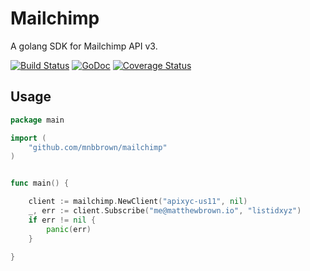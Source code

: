 # Mailchimp 

A golang SDK for Mailchimp API v3.

[![Build Status](https://ci.matthewbrown.io/api/badge/github.com/mnbbrown/mailchimp/status.svg?branch=master)](https://ci.matthewbrown.io/github.com/mnbbrown/mailchimp)
[![GoDoc](https://godoc.org/github.com/mnbbrown/mailchimp?status.svg)](https://godoc.org/github.com/mnbbrown/mailchimp)
[![Coverage Status](https://coveralls.io/repos/mnbbrown/mailchimp/badge.svg?branch=master&service=github)](https://coveralls.io/github/mnbbrown/mailchimp?branch=master)

## Usage

```go
package main

import (
    "github.com/mnbbrown/mailchimp"
)


func main() {

    client := mailchimp.NewClient("apixyc-us11", nil)
    _, err := client.Subscribe("me@matthewbrown.io", "listidxyz")
    if err != nil {
        panic(err)
    }

}
```